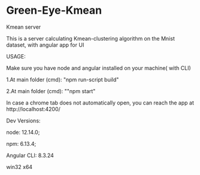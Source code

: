 # Green-Eye-Kmean
Kmean server

This is a server calculating Kmean-clustering algorithm on the Mnist dataset, with angular app for UI

USAGE:

Make sure you have node and angular installed on your machine( with CLI)

1.At main folder (cmd): "npm run-script build"

2.At main folder (cmd): ""npm start"

In case a chrome tab does not automatically open, you can reach the app at http://localhost:4200/




Dev Versions:

node: 12.14.0;

npm: 6.13.4;

Angular CLI: 8.3.24

win32 x64
